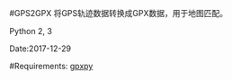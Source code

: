 #GPS2GPX
将GPS轨迹数据转换成GPX数据，用于地图匹配。

Python 2, 3

Date:2017-12-29

#Requirements:
[gpxpy](https://github.com/tkrajina/gpxpy)

